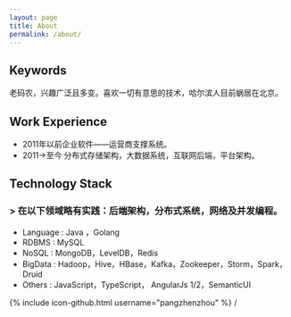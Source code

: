 ```yaml
---
layout: page
title: About
permalink: /about/
---
```

## Keywords
老码农，兴趣广泛且多变。喜欢一切有意思的技术，哈尔滨人目前蜗居在北京。

## Work Experience
* 2011年以前企业软件——运营商支撑系统。
* 2011->至今 分布式存储架构，大数据系统，互联网后端，平台架构。

## Technology Stack

### > 在以下领域略有实践：后端架构，分布式系统，网络及并发编程。

* Language : Java ，Golang
* RDBMS    : MySQL
* NoSQL    : MongoDB，LevelDB，Redis
* BigData  : Hadoop，Hive，HBase，Kafka，Zookeeper，Storm，Spark，Druid
* Others   : JavaScript，TypeScript， AngularJs 1/2，SemanticUI

{% include icon-github.html username="pangzhenzhou" %} /

